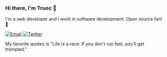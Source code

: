 ### Hi there, I'm Truoc 👋

I'm a web developer and I work in software development. Open source fan! 🤟

[![Email](https://img.shields.io/badge/email-khactruoc09dce@gmail.com-blue)](mailto:khactruoc09dce@gmail.com) [![Twitter](https://img.shields.io/twitter/follow/TruocPK.svg?style=social&label=@TruocPK)](https://twitter.com/TruocPK)

My favorite quotes is "Life is a race. If you don't run fast, you'll get trampled."
<!--
Here are some ideas to get you started:

- 🔭 I’m currently working on ...
- 🌱 I’m currently learning ...
- 👯 I’m looking to collaborate on ...
- 🤔 I’m looking for help with ...
- 💬 Ask me about ...
- 📫 How to reach me: ...
- 😄 Pronouns: ...
- ⚡ Fun fact: ...
-->
